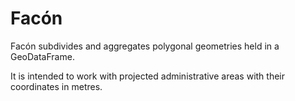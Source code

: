 # Facón

Facón subdivides and aggregates polygonal geometries held in a GeoDataFrame.

It is intended to work with projected administrative areas with their coordinates in metres.
